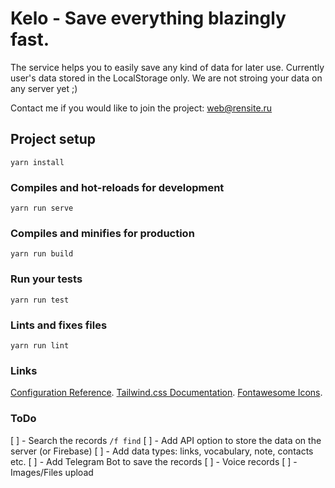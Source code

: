 # Kelo - Save everything blazingly fast.

The service helps you to easily save any kind of data for later use. Currently user's data stored in the LocalStorage only. We are not stroing your data on any server yet ;)

Contact me if you would like to join the project: web@rensite.ru

## Project setup
```
yarn install
```

### Compiles and hot-reloads for development
```
yarn run serve
```

### Compiles and minifies for production
```
yarn run build
```

### Run your tests
```
yarn run test
```

### Lints and fixes files
```
yarn run lint
```

### Links

[Configuration Reference](https://cli.vuejs.org/config/).
[Tailwind.css Documentation](https://tailwindcss.com/docs/).
[Fontawesome Icons](https://fontawesome.com/icons/).

### ToDo

[ ] - Search the records `/f find` 
[ ] - Add API option to store the data on the server (or Firebase)
[ ] - Add data types: links, vocabulary, note, contacts etc.
[ ] - Add Telegram Bot to save the records
[ ] - Voice records
[ ] - Images/Files upload